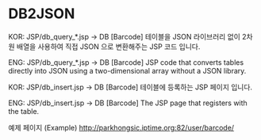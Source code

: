# DB2JSON

KOR: JSP/db_query_*.jsp -> DB [Barcode] 테이블을 JSON 라이브러리 없이 2차원 배열을 사용하여 직접 JSON 으로 변환해주는 JSP 코드 입니다.

ENG: JSP/db_query_*.jsp -> DB [Barcode] JSP code that converts tables directly into JSON using a two-dimensional array without a JSON library.


KOR: JSP/db_insert.jsp -> DB [Barcode] 테이블에 등록하는 JSP 페이지 입니다.

ENG: JSP/db_insert.jsp -> DB [Barcode] The JSP page that registers with the table.


예제 페이지 (Example)
http://parkhongsic.iptime.org:82/user/barcode/

